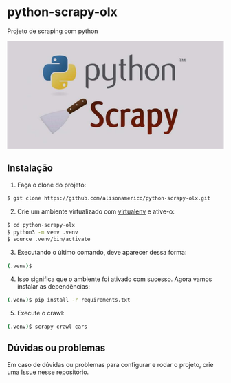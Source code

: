 # python-scrapy-olx
Projeto de scraping com python

![Screenshot][1]

[1]:https://github.com/alisonamerico/python-scrapy-olx/blob/master/olx/olx/img/scrapy_python.jpg


## Instalação

1. Faça o clone do projeto:

```bash
$ git clone https://github.com/alisonamerico/python-scrapy-olx.git
```

2. Crie um ambiente virtualizado com [virtualenv]() e ative-o:

```bash
$ cd python-scrapy-olx
$ python3 -m venv .venv
$ source .venv/bin/activate
```

3. Executando o último comando, deve aparecer dessa forma:

```bash
(.venv)$
```

4. Isso significa que o ambiente foi ativado com sucesso. Agora vamos instalar as dependências:

```bash
(.venv)$ pip install -r requirements.txt
```

5. Execute o crawl:

```bash
(.venv)$ scrapy crawl cars
```


## Dúvidas ou problemas

Em caso de dúvidas ou problemas para configurar e rodar o projeto, crie uma [Issue](https://github.com/alisonamerico/python-scrapy-olx/issues) nesse repositório.
